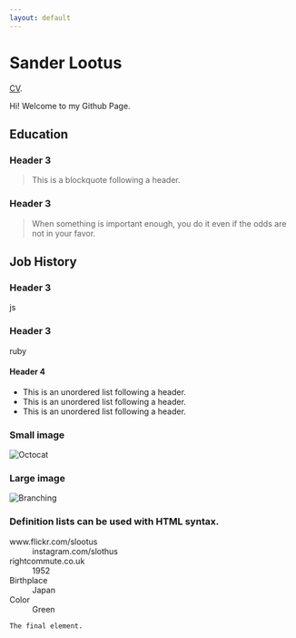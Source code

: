 ```yaml
---
layout: default
---
```




# Sander Lootus

[CV](./cv.html).

Hi! Welcome to my Github Page. 

## Education

### Header 3

> This is a blockquote following a header.

### Header 3

> When something is important enough, you do it even if the odds are not in your favor.

## Job History 

### Header 3

js

### Header 3

ruby

#### Header 4

*   This is an unordered list following a header.
*   This is an unordered list following a header.
*   This is an unordered list following a header.

### Small image

![Octocat](https://github.githubassets.com/images/icons/emoji/octocat.png)

### Large image

![Branching](https://guides.github.com/activities/hello-world/branching.png)


### Definition lists can be used with HTML syntax.

<dl>
<dt>www.flickr.com/slootus</dt>
<dd>instagram.com/slothus</dd>
<dt>rightcommute.co.uk</dt>
<dd>1952</dd>
<dt>Birthplace</dt>
<dd>Japan</dd>
<dt>Color</dt>
<dd>Green</dd>
</dl>


```
The final element.
```
